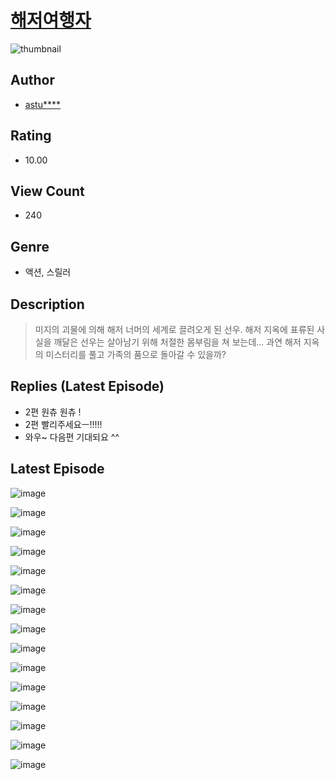 # [해저여행자](https://comic.naver.com/challenge/list?titleId=810474)
![thumbnail](https://image-comic.pstatic.net/user_contents_data/challenge_comic/2023/05/25/289812/upload_7292226309028393271_480x623.jpeg)

## Author
- [astu****](https://comic.naver.com/artistTitle?id=289812)

## Rating
- 10.00

## View Count
- 240

## Genre
- 액션, 스릴러

## Description
> 미지의 괴물에 의해 해저 너머의 세계로 끌려오게 된 선우. 해저 지옥에 표류된 사실을 깨달은 선우는 살아남기 위해 처절한 몸부림을 쳐 보는데… 과연 해저 지옥의 미스터리를 풀고 가족의 품으로 돌아갈 수 있을까?

## Replies (Latest Episode)
- 2편 원츄 원츄 !
- 2편 빨리주세요ㅡ!!!!!
- 와우~ 다음편 기대되요 ^^

## Latest Episode
![image](https://image-comic.pstatic.net/user_contents_data/challenge_comic/2023/05/23/289812/upload_4121691080468161074.jpeg)

![image](https://image-comic.pstatic.net/user_contents_data/challenge_comic/2023/05/23/289812/upload_7149807698277969969.jpeg)

![image](https://image-comic.pstatic.net/user_contents_data/challenge_comic/2023/05/23/289812/upload_7004049843403973428.jpeg)

![image](https://image-comic.pstatic.net/user_contents_data/challenge_comic/2023/05/23/289812/upload_3702913516272247089.jpeg)

![image](https://image-comic.pstatic.net/user_contents_data/challenge_comic/2023/05/23/289812/upload_7017002262899145014.jpeg)

![image](https://image-comic.pstatic.net/user_contents_data/challenge_comic/2023/05/23/289812/upload_3487582959357158242.jpeg)

![image](https://image-comic.pstatic.net/user_contents_data/challenge_comic/2023/05/23/289812/upload_3991091295462777188.jpeg)

![image](https://image-comic.pstatic.net/user_contents_data/challenge_comic/2023/05/23/289812/upload_4063432375347132773.jpeg)

![image](https://image-comic.pstatic.net/user_contents_data/challenge_comic/2023/05/23/289812/upload_3559312878213488944.jpeg)

![image](https://image-comic.pstatic.net/user_contents_data/challenge_comic/2023/05/23/289812/upload_3630805537200943152.jpeg)

![image](https://image-comic.pstatic.net/user_contents_data/challenge_comic/2023/05/23/289812/upload_3905242320885854563.jpeg)

![image](https://image-comic.pstatic.net/user_contents_data/challenge_comic/2023/05/23/289812/upload_3978192735595344484.jpeg)

![image](https://image-comic.pstatic.net/user_contents_data/challenge_comic/2023/05/23/289812/upload_3558751031291700325.jpeg)

![image](https://image-comic.pstatic.net/user_contents_data/challenge_comic/2023/05/23/289812/upload_3544387028533195570.jpeg)

![image](https://image-comic.pstatic.net/user_contents_data/challenge_comic/2023/05/23/289812/upload_4063989796818990388.jpeg)
